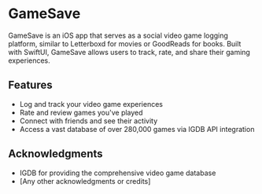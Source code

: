 # GameSave

GameSave is an iOS app that serves as a social video game logging platform, similar to Letterboxd for movies or GoodReads for books. Built with SwiftUI, GameSave allows users to track, rate, and share their gaming experiences.

## Features

- Log and track your video game experiences
- Rate and review games you've played
- Connect with friends and see their activity
- Access a vast database of over 280,000 games via IGDB API integration

## Acknowledgments

- IGDB for providing the comprehensive video game database
- [Any other acknowledgments or credits]

